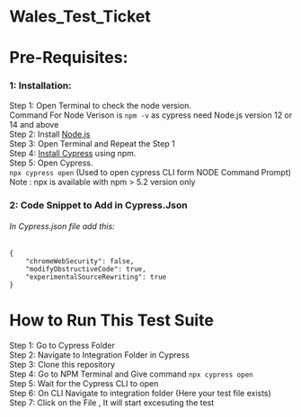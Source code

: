 # Wales_Test_Ticket
# Pre-Requisites: 

### 1: Installation: 
Step 1: Open Terminal to check the node version.  
        Command For Node Verison is `npm -v` as cypress need Node.js version 12 or 14 and above  
Step 2: Install [Node.js](https://nodejs.org/en/download/)  
Step 3: Open Terminal and Repeat the Step 1   
Step 4: [Install Cypress](https://docs.cypress.io/guides/getting-started/installing-cypress) using npm.   
Step 5: Open Cypress.  
        `npx cypress open` (Used to open cypress CLI form NODE Command Prompt)   
        Note : npx is available with npm > 5.2 version only  

### 2: Code Snippet to Add in Cypress.Json  

###### In Cypress.json file add this: 
````
{
    "chromeWebSecurity": false,
    "modifyObstructiveCode": true,
    "experimentalSourceRewriting": true
}
````


# How to Run This Test Suite  

  Step 1: Go to Cypress Folder  
  Step 2: Navigate to Integration Folder in Cypress  
  Step 3: Clone this repository  
  Step 4: Go to NPM Terminal and Give command `npx cypress open`  
  Step 5: Wait for the Cypress CLI to open  
  Step 6: On CLI Navigate to integration folder (Here your test file exists)  
  Step 7: Click on the File , It will start excesuting the test  